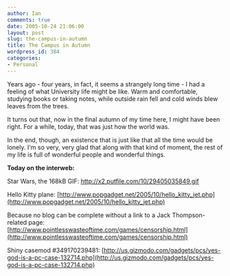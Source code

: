 ```yaml
---
author: Ian
comments: true
date: 2005-10-24 21:06:00
layout: post
slug: the-campus-in-autumn
title: The Campus in Autumn
wordpress_id: 384
categories:
- Personal
---
```


Years ago - four years, in fact, it seems a strangely long time - I had a feeling of what University life might be like.  Warm and comfortable, studying books or taking notes, while outside rain fell and cold winds blew leaves from the trees.  

It turns out that, now in the final autumn of my time here, I might have been right.  For a while, today, that was just how the world was.  

In the end, though, an existence that is just like that all the time would be lonely.  I'm so very, very glad that along with that kind of moment, the rest of my life is full of wonderful people and wonderful things.  

<b>Today on the interweb:</b>  

Star Wars, the 168kB GIF:  http://x2.putfile.com/10/29405035849.gif  

Hello Kitty plane:  [http://www.popgadget.net/2005/10/hello_kitty_jet.php](http://www.popgadget.net/2005/10/hello_kitty_jet.php)  

Because no blog can be complete without a link to a Jack Thompson-related page:  [http://www.pointlesswasteoftime.com/games/censorship.html](http://www.pointlesswasteoftime.com/games/censorship.html)  

Shiny casemod #349170239481:  [http://us.gizmodo.com/gadgets/pcs/yes-god-is-a-pc-case-132714.php](http://us.gizmodo.com/gadgets/pcs/yes-god-is-a-pc-case-132714.php)
